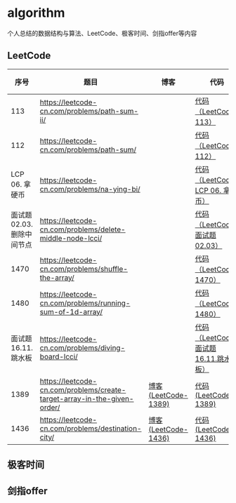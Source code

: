 # algorithm
个人总结的数据结构与算法、LeetCode、极客时间、剑指offer等内容

## LeetCode
| 序号 | 题目 | 博客 | 代码 | 难度 | 时间 |
| --- | ---- | ---- | ---- | --- | --- |
| 113 | https://leetcode-cn.com/problems/path-sum-ii/ | | [代码（LeetCode-113）][113] | <span style="color:#ffa119;">中等</span> | 2020/07/10 |
| 112 | https://leetcode-cn.com/problems/path-sum/ | | [代码（LeetCode-112）][112] | <span style="color:green;">简单</span> | 2020/07/10 |
| LCP 06. 拿硬币 | https://leetcode-cn.com/problems/na-ying-bi/ | | [代码（LeetCode-LCP 06. 拿硬币）][LCP 06. 拿硬币] | <span style="color:green;">简单</span> | 2020/07/10 |
| 面试题 02.03. 删除中间节点 | https://leetcode-cn.com/problems/delete-middle-node-lcci/ | | [代码（LeetCode-面试题 02.03）][面试题 02.03.删除中间节点] | <span style="color:green;">简单</span> | 2020/07/10 |
| 1470 | https://leetcode-cn.com/problems/shuffle-the-array/ | | [代码（LeetCode-1470）][1470] | <span style="color:green;">简单</span> | 2020/07/10 |
| 1480 | https://leetcode-cn.com/problems/running-sum-of-1d-array/ | | [代码（LeetCode-1480）][1480] | <span style="color:green;">简单</span> | 2020/07/10 |
| 面试题 16.11.跳水板 | https://leetcode-cn.com/problems/diving-board-lcci/ | | [代码（LeetCode-面试题 16.11.跳水板）][面试题 16.11.跳水板] | <span style="color:green;">简单</span> | 2020/07/08 |
| 1389 | https://leetcode-cn.com/problems/create-target-array-in-the-given-order/ | [博客 (LeetCode-1389)][1389_blog] | [代码 (LeetCode-1389)][1389] | <span style="color:green;">简单</span> | 2020/07/07 |
| 1436 | https://leetcode-cn.com/problems/destination-city/ | [博客 (LeetCode-1436)][1436_blog] | [代码 (LeetCode-1436)][1436] | <span style="color:green;">简单</span> | 2020/07/06 |

## 极客时间

## 剑指offer

[//]: 代码
[1436]: https://github.com/lemonlyue/algorithm/blob/master/source/LeetCode_1436.php
[1389]: https://github.com/lemonlyue/algorithm/blob/master/source/LeetCode_1389.php
[面试题 16.11.跳水板]: https://github.com/lemonlyue/algorithm/blob/master/source/LeetCode_16.11.php
[1480]: https://github.com/lemonlyue/algorithm/blob/master/source/LeetCode_1480.php
[1470]: https://github.com/lemonlyue/algorithm/blob/master/source/LeetCode_1470.php
[面试题 02.03.删除中间节点]: https://github.com/lemonlyue/algorithm/blob/master/source/LeetCode_02.03.go
[LCP 06. 拿硬币]: https://github.com/lemonlyue/algorithm/blob/master/source/LeetCode_LCP.06.php
[112]: https://github.com/lemonlyue/algorithm/blob/master/source/LeetCode_112.php
[113]: https://github.com/lemonlyue/algorithm/blob/master/source/LeetCode_113.php

[//]: 博客
[1436_blog]: https://lemonlyue.github.io/2020/07/06/LeetCode%20-%201349%20-%20%E6%97%85%E8%A1%8C%E7%BB%88%E7%82%B9%E7%AB%99/#more
[1389_blog]: https://lemonlyue.github.io/2020/07/07/LeetCode%20-%201389%20-%20%E6%8C%89%E6%97%A2%E5%AE%9A%E9%A1%BA%E5%BA%8F%E5%88%9B%E5%BB%BA%E7%9B%AE%E6%A0%87%E6%95%B0%E7%BB%84/#more